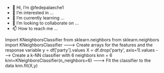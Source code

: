 - 👋 Hi, I’m @fedepalaeche1
- 👀 I’m interested in ...
- 🌱 I’m currently learning ...
- 💞️ I’m looking to collaborate on ...
- 📫 How to reach me ...

<!---
fedepalaeche1/fedepalaeche1 is a ✨ special ✨ repository because its `README.md` (this file) appears on your GitHub profile.
You can click the Preview link to take a look at your changes.
--->
 Import KNeighborsClassifier from sklearn.neighbors
from sklearn.neighbors import KNeighborsClassifier
--->
Create arrays for the features and the response variable
y = df['party'].values
X = df.drop('party', axis=1).values
--->
Create a k-NN classifier with 6 neighbors
 knn = 6 
 knn=KNeighborsClassifier(n_neighbors=6)
--->
Fit the classifier to the data 
knn.fit(X,y)
